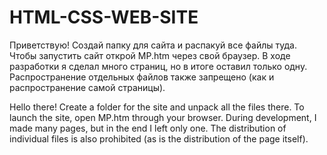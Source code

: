 # HTML-CSS-WEB-SITE
Приветствую!
Создай папку для сайта и распакуй все файлы туда.
Чтобы запустить сайт открой MP.htm через свой браузер. 
В ходе разработки я сделал много страниц, но в итоге оставил только одну. 
Распространение отдельных файлов также запрещено (как и распространение самой страницы).

Hello there!
Create a folder for the site and unpack all the files there.
To launch the site, open MP.htm through your browser. 
During development, I made many pages, but in the end I left only one. 
The distribution of individual files is also prohibited (as is the distribution of the page itself).
